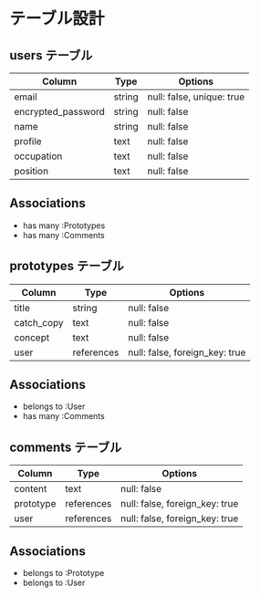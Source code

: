 # テーブル設計

## users テーブル

| Column             | Type   | Options                   |
| ------------------ | ------ | ------------------------- |
| email              | string | null: false, unique: true |
| encrypted_password | string | null: false               |
| name               | string | null: false               |
| profile            | text   | null: false               |
| occupation         | text   | null: false               |
| position           | text   | null: false               |

## Associations
- has many :Prototypes
- has many :Comments


## prototypes テーブル

| Column      | Type       | Options                        |
| ------------| -----------| ------------------------------ |
| title       | string     | null: false                    |
| catch_copy  | text       | null: false                    |
| concept     | text       | null: false                    |
| user        | references | null: false, foreign_key: true |

## Associations
- belongs to :User
- has many :Comments

## comments テーブル

| Column      | Type       | Options                        |
| ----------- | ---------- | ------------------------------ |
| content     | text       | null: false                    |
| prototype   | references | null: false, foreign_key: true |
| user        | references | null: false, foreign_key: true |

## Associations
- belongs to :Prototype
- belongs to :User
